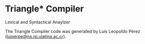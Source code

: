 # Triangle* Compiler
Lexical and Syntactical Anaylzer

The Triangle Compiler code was generated by Luís Leopoldo Pérez (luiperpe@ns.isi.ulatina.ac.cr).
